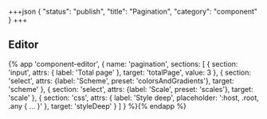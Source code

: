 +++json
{
  "status": "publish",
  "title": "Pagination",
  "category": "component"
}
+++

## Editor

{%
  app 'component-editor', {
    name: 'pagination',
    sections: [
      {
        section: 'input',
        attrs: {
          label: 'Total page'
        },
        target: 'totalPage',
        value: 3
      },
      {
        section: 'select',
        attrs: {label: 'Scheme', preset: 'colorsAndGradients'},
        target: 'scheme'
      },
      {
        section: 'select',
        attrs: {label: 'Scale', preset: 'scales'},
        target: 'scale'
      },
      {
        section: 'css',
        attrs: {
          label: 'Style deep',
          placeholder: ':host, .root, .any { ... }'
        },
        target: 'styleDeep'
      }
    ]
  }
%}{% endapp %}
